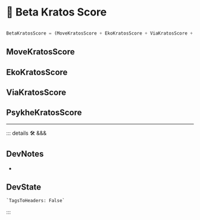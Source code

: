 # 🔷 <beta>Beta Kratos Score</beta>

```py

BetaKratosScore = (MoveKratosScore + EkoKratosScore + ViaKratosScore + PsykheKratosScore)

```

## MoveKratosScore

## EkoKratosScore

## ViaKratosScore

## PsykheKratosScore

---

<!-- =================================================== -->
<!-- =================================================== -->
<!-- =================================================== -->
<!-- =================================================== -->
<!-- =================================================== -->
::: details 🛠 <dev>&&&</dev>

## DevNotes

-

## DevState

```py
`TagsToHeaders: False`
```

:::
